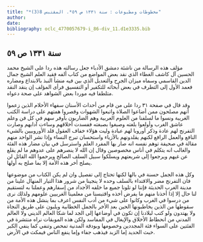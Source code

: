 ```yaml
---
title: "*مخطوطات ومطبوعات : سنة ١٣٣١ ص ٥٩*. المقتبس 8(3)"
author: 
date: 
bibliography: oclc_4770057679-i_86-div_11.d1e3335.bib
---
```




##  سنة  ١٣٣١  ص  ٥٩ 


 مؤلف هذه الرسالة من ناشئة دمشق الأدباء جعل رسالته هذه ردا على الشيخ محمد الحسين آل كاشف الغطاء الذي نقد بعض المواضع من كتاب ألفه فقيد العلم  الشيخ  جمال الدين  القاسمي  وسماه ميزان الجرح والتعديل الذي بين فيه منشأ النبذ بالابتداع ومضاره فعمد الأول إلى التطرف في بعض أبحاثه للتكفير أو التفسيق فرأى المؤلف إن ينقد النقد متلطفا فيه موردا بعض الشواهد على صحة دعواه. 

 وقد قال في صفحة  ٣١  ردا على من قام من أحداث الأسنان سفهاء الأحلام الذين زعموا أنهم مصلحون ممن أضاعوا الصلاة واتبعوا الشهوات وقصروا همتهم على دراسة الكتب   الغريبة ونسوا ما لسلفنا من العلوم العربية وهم الضاربون بأوفر سهم في كل فن وعلم عاشق الغرب وأولعوا بلغته وصبغوا بصبغته ففسدت أخلاقهم وساءت آدابهم وصارت التفرنج لهم عادة وذكر أوروبا لهم عبادة وليت هؤلاء خفاف العقول قلد الأوروبيين بالشيء النافع والعمل الرافع لكنهم يقلدونهم بالأزياء واستحسان تبرج النساء وإذا نشر الواحد منهم مقالة في صحيفة توهم نفسه انه صار بها المفرد العلم واسترسل في بيان مضار هذه الفئة والغالب انه يتكلم في أناس مخصوصين وقال إن الله لا ينصرهم على عدوهم ما لم يقلع عن غيهم ويرجعوا إلى شريعتهم ويسلكوا سبيل السلف الصالح ويرحموا الله القائل لن يصلح أخر هذه الأمة إلا بما صلح به أولها. 

 وكل هذه الجمل حسنة في بالها لكنها تحتاج إلى تفصيل وان لم يكن الكتاب من موضوعها فان التفرنج مضر والاقتداء بالسلف وحده لا ينجينا من شرور هذا التيار المنهال علينا من مدينة الغرب الحديثة فإننا لو تلونا جميع ما خلفه الأجداد من إسفارهم وعملنا به لتستقيم لنا حال إلا إذا أخذنا منهم ما يفرض أخذه واقتبسنا من معلمينا الغربيين علومهم ولذلك نرى من درسوا في الغرب وكانوا على شيء من أدب النفس اعرف بما ينشل هذه الأمة من سقوطها من الذين يخاطبونها الحين بعد الأخر بالجمل الخطابية ويلبون على طريق النجاة ولا يهتدون ولو كتب لبلادنا إن تكون في أوضاعها إلى الجد لما شكا العالم الديني ولا العالم المدني من انحطاط الأخلاق والإيغال في المفاسد ولكن هذه الموبقات نراه منتشرة في الفئتين على السواء فئة المجددين وخصومها وبودقة المدنية تمحص وتنفي كما ينفي الكبر خبث الحديد إما الزبد فيذهب جفاء وإما ينفع الناس فيمكث في الأرض. 

